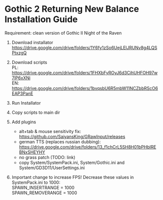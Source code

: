 # Gothic 2 Returning New Balance Installation Guide

Requirement: clean version of Gothic II Night of the Raven

1. Download installator
https://drive.google.com/drive/folders/1Y6fy1zSo6UejLElJRUNv8g4LQSPtxzgQ

2. Download scripts  
PL: https://drive.google.com/drive/folders/1FHXbFyROyJ6d3CihUHFOH97w7lP6xXNi  
EN: https://drive.google.com/drive/folders/1bvqsbU6R5mbW11NCZbbRScO6EAP3PanE

3. Run Installator

4. Copy scripts to main dir

5. Add plugins
    - alt+tab & mouse sensitivity fix: https://github.com/SaiyansKing/GRawInput/releases
    - german TTS (replaces russian dubbing): https://drive.google.com/drive/folders/13_f1chCrL5SH8H01bPHbIREBNxSHEYHY
    - no grass patch (TODO: link)
    - copy System/SystemPack.ini, System/Gothic.ini and System/GD3D11/UserSettings.ini

6. Important change to increase FPS! Decrease these values in SystemPack.ini to 1000:  
    SPAWN_INSERTRANGE = 1000  
    SPAWN_REMOVERANGE = 1000
